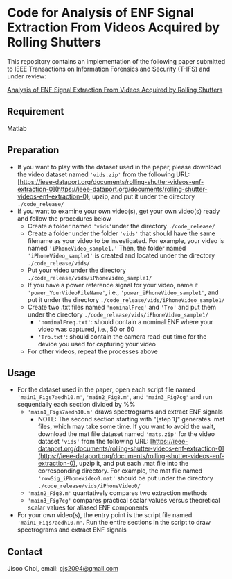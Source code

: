 # Code for Analysis of ENF Signal Extraction From Videos Acquired by Rolling Shutters
This repository contains an implementation of the following paper submitted to IEEE Transactions on Information Forensics and Security (T-IFS) and under review:

[Analysis of ENF Signal Extraction From Videos Acquired by Rolling Shutters](https://www.techrxiv.org/articles/preprint/Analysis_of_ENF_Signal_Extraction_From_Videos_Acquired_by_Rolling_Shutters/21300960)

## Requirement
Matlab

## Preparation
* If you want to play with the dataset used in the paper, please download the video dataset named `'vids.zip'` from the following URL:
[https://ieee-dataport.org/documents/rolling-shutter-videos-enf-extraction-0](https://ieee-dataport.org/documents/rolling-shutter-videos-enf-extraction-0), upzip, and put it under the directory `./code_release/`
* If you want to examine your own video(s), get your own video(s) ready and follow the procedures below
  * Create a folder named `'vids'`under the directory `./code_release/`
  * Create a folder under the folder `'vids'` that should have the same filename as your video to be investigated. For example, your video is named `'iPhoneVideo_sample1.'` Then, the folder named `'iPhoneVideo_sample1'` is created and located under the directory `./code_release/vids/`
  * Put your video under the directory `./code_release/vids/iPhoneVideo_sample1/`
  * If you have a power reference signal for your video, name it `'power_YourVideoFileName'`, i.e., `'power_iPhoneVideo_sample1'`, and put it under the directory `./code_release/vids/iPhoneVideo_sample1/`
  * Create two .txt files named `'nominalFreq'` and `'Tro'` and put them under the directory `./code_release/vids/iPhoneVideo_sample1/`
    * `'nominalFreq.txt'`: should contain a nominal ENF where your video was captured, i.e., 50 or 60
    * `'Tro.txt'`: should contain the camera read-out time for the device you used for capturing your video
  * For other videos, repeat the processes above

## Usage
* For the dataset used in the paper, open each script file named `'main1_Figs7aedh10.m'`, `'main2_Fig8.m'`, and `'main3_Fig7cg'` and run sequentially each section divided by %%
  * `'main1_Figs7aedh10.m'` draws spectrograms and extract ENF signals
    * NOTE: The second section starting with "[step 1]" generates .mat files, which may take some time. If you want to avoid the wait, download the mat file dataset named `'mats.zip'` for the video dataset `'vids'` from the following URL:
[https://ieee-dataport.org/documents/rolling-shutter-videos-enf-extraction-0](https://ieee-dataport.org/documents/rolling-shutter-videos-enf-extraction-0), upzip it, and put each .mat file into the corresponding directory. For example, the mat file named `'rowSig_iPhoneVideo0.mat'` should be put under the directory `./code_release/vids/iPhoneVideo0/`
  * `'main2_Fig8.m'` quantatively compares two extraction methods
  * `'main3_Fig7cg'` compares practical scalar values versus theoretical scalar values for aliased ENF components
* For your own video(s), the entry point is the script file named `'main1_Figs7aedh10.m'`. Run the entire sections in the script to draw spectrograms and extract ENF signals

## Contact
Jisoo Choi, email: [cjs2094@gmail.com](cjs2094@gmail.com)
